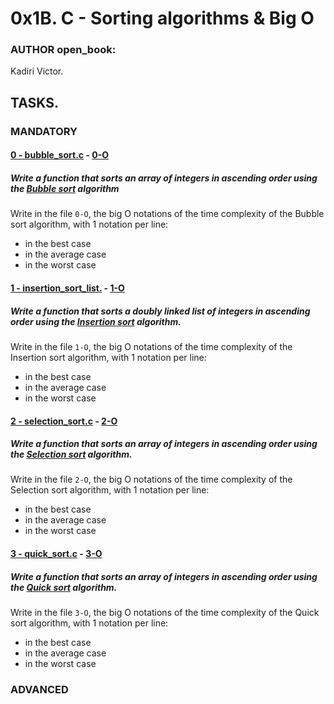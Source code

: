 # 0x1B. C - Sorting algorithms & Big O

### AUTHOR open_book:
Kadiri Victor.

## TASKS.

### MANDATORY
#### [0 - bubble_sort.c](https://github.com/KVAcodes/sorting_algorithms/blob/main/0-bubble_sort.c) - [0-O](https://github.com/KVAcodes/sorting_algorithms/blob/main/0-O)
#####	Write a function that sorts an array of integers in ascending order using the [Bubble sort](https://en.wikipedia.org/wiki/Bubble_sort) algorithm
Write in the file `0-O`, the big O notations of the time complexity of the Bubble sort algorithm, with 1 notation per line:
* in the best case
* in the average case
* in the worst case

#### [1 - insertion_sort_list.](https://github.com/KVAcodes/sorting_algorithms/blob/main/1-insertion_sort_list.c) - [1-O](https://github.com/KVAcodes/sorting_algorithms/blob/main/1-O)
#####	Write a function that sorts a doubly linked list of integers in ascending order using the [Insertion sort](https://en.wikipedia.org/wiki/Insertion_sort) algorithm.
Write in the file `1-O`, the big O notations of the time complexity of the Insertion sort algorithm, with 1 notation per line:
* in the best case
* in the average case
* in the worst case
	    
#### [2 - selection_sort.c](https://github.com/KVAcodes/sorting_algorithms/blob/main/2-selection_sort.c) - [2-O](https://github.com/KVAcodes/sorting_algorithms/blob/main/2-O)
#####	Write a function that sorts an array of integers in ascending order using the [Selection sort](https://en.wikipedia.org/wiki/Selection_sort) algorithm.
Write in the file `2-O`, the big O notations of the time complexity of the Selection sort algorithm, with 1 notation per line:
* in the best case
* in the average case
* in the worst case

#### [3 - quick_sort.c]() - [3-O]()
#####	Write a function that sorts an array of integers in ascending order using the [Quick sort](https://en.wikipedia.org/wiki/Quicksort) algorithm.
Write in the file `3-O`, the big O notations of the time complexity of the Quick sort algorithm, with 1 notation per line:
* in the best case
* in the average case
* in the worst case

### ADVANCED

